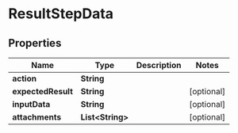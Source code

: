 

# ResultStepData


## Properties

| Name | Type | Description | Notes |
|------------ | ------------- | ------------- | -------------|
|**action** | **String** |  |  |
|**expectedResult** | **String** |  |  [optional] |
|**inputData** | **String** |  |  [optional] |
|**attachments** | **List&lt;String&gt;** |  |  [optional] |



